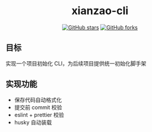 <br />
<h1 align="center">xianzao-cli</h1>
<p align="center">
<a href="https://github.com/xianzao/xianzao-cli/stargazers"><img alt="GitHub stars" src="https://img.shields.io/github/stars/xianzao/xianzao-cli"></a>
<a href="https://github.com/xianzao/xianzao-cli/network"><img alt="GitHub forks" src="https://img.shields.io/github/forks/xianzao/xianzao-cli"></a>
</p>

## 目标

实现一个项目初始化 CLI，为后续项目提供统一初始化脚手架

## 实现功能

- 保存代码自动格式化
- 提交前 commit 校验
- eslint + prettier 校验
- husky 自动装载
